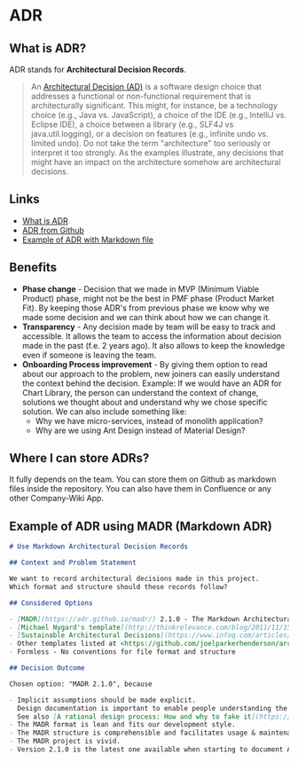# ADR

## What is ADR?

ADR stands for **Architectural Decision Records**.

> An [Architectural Decision (AD)](https://en.wikipedia.org/wiki/Architectural_decision) is a software design choice that addresses a functional or non-functional requirement that is architecturally significant. This might, for instance, be a technology choice (e.g., Java vs. JavaScript), a choice of the IDE (e.g., IntelliJ vs. Eclipse IDE), a choice between a library (e.g., SLF4J vs java.util.logging), or a decision on features (e.g., infinite undo vs. limited undo). Do not take the term "architecture" too seriously or interpret it too strongly. As the examples illustrate, any decisions that might have an impact on the architecture somehow are architectural decisions.

## Links

- [What is ADR](https://github.com/joelparkerhenderson/architecture-decision-record#what-is-an-architecture-decision-record)
- [ADR from Github](https://adr.github.io)
- [Example of ADR with Markdown file](https://adr.github.io/madr/#example)

## Benefits

- **Phase change** - Decision that we made in MVP (Minimum Viable Product) phase, might not be the best in PMF phase (Product Market Fit). By keeping those ADR's from previous phase we know why we made some decision and we can think about how we can change it.
- **Transparency** - Any decision made by team will be easy to track and accessible. It allows the team to access the information about decision made in the past (f.e. 2 years ago). It also allows to keep the knowledge even if someone is leaving the team.
- **Onboarding Process improvement** - By giving them option to read about our approach to the problem, new joiners can easily understand the context behind the decision. Example: If we would have an ADR for Chart Library, the person can understand the context of change, solutions we thought about and understand why we chose specific solution. We can also include something like:
  - Why we have micro-services, instead of monolith application?
  - Why are we using Ant Design instead of Material Design?

## Where I can store ADRs?

It fully depends on the team.
You can store them on Github as markdown files inside the repository.
You can also have them in Confluence or any other Company-Wiki App.

## Example of ADR using MADR (Markdown ADR)

```md
# Use Markdown Architectural Decision Records

## Context and Problem Statement

We want to record architectural decisions made in this project.
Which format and structure should these records follow?

## Considered Options

- [MADR](https://adr.github.io/madr/) 2.1.0 - The Markdown Architectural Decision Records
- [Michael Nygard's template](http://thinkrelevance.com/blog/2011/11/15/documenting-architecture-decisions) - The first incarnation of the term "ADR"
- [Sustainable Architectural Decisions](https://www.infoq.com/articles/sustainable-architectural-design-decisions) - The Y-Statements
- Other templates listed at <https://github.com/joelparkerhenderson/architecture_decision_record>
- Formless - No conventions for file format and structure

## Decision Outcome

Chosen option: "MADR 2.1.0", because

- Implicit assumptions should be made explicit.
  Design documentation is important to enable people understanding the decisions later on.
  See also [A rational design process: How and why to fake it](https://doi.org/10.1109/TSE.1986.6312940).
- The MADR format is lean and fits our development style.
- The MADR structure is comprehensible and facilitates usage & maintenance.
- The MADR project is vivid.
- Version 2.1.0 is the latest one available when starting to document ADRs.
```
